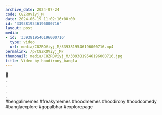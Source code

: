 ```yaml
---
archive_date: 2024-07-24
code: C8ZROViyj_M
date: 2024-06-19 11:02:16+00:00
id: '3393819546196000716'
layout: post
media:
- id: '3393819546196000716'
  type: video
  url: media/C8ZROViyj_M/3393819546196000716.mp4
permalink: /p/C8ZROViyj_M/
thumbnail: media/C8ZROViyj_M/3393819546196000716.jpg
title: Video by hoodirony_bangla
---
```


👅  
.  
.  
.  
.  
#bengalimemes #freakymemes #hoodmemes #hoodirony #hoodcomedy #banglaexplore #gopalbhar #explorepage